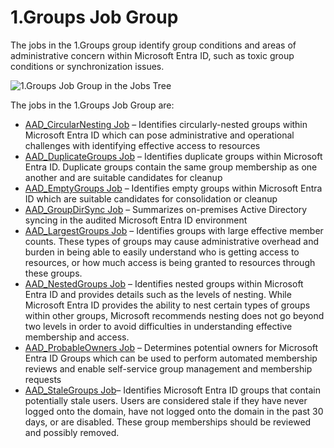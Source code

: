 # 1.Groups Job Group

The jobs in the 1.Groups group identify group conditions and areas of administrative concern within
Microsoft Entra ID, such as toxic group conditions or synchronization issues.

![1.Groups Job Group in the Jobs Tree](/img/product_docs/accessanalyzer/12.0/admin/hostmanagement/jobstree.webp)

The jobs in the 1.Groups Job Group are:

- [AAD_CircularNesting Job](/docs/accessanalyzer/12.0/solutions/entraid/groups/aad_circularnesting.md) – Identifies circularly-nested groups within
  Microsoft Entra ID which can pose administrative and operational challenges with identifying
  effective access to resources
- [AAD_DuplicateGroups Job](/docs/accessanalyzer/12.0/solutions/entraid/groups/aad_duplicategroups.md) – Identifies duplicate groups within Microsoft
  Entra ID. Duplicate groups contain the same group membership as one another and are suitable
  candidates for cleanup
- [AAD_EmptyGroups Job](/docs/accessanalyzer/12.0/solutions/entraid/groups/aad_emptygroups.md) – Identifies empty groups within Microsoft Entra ID
  which are suitable candidates for consolidation or cleanup
- [AAD_GroupDirSync Job](/docs/accessanalyzer/12.0/solutions/entraid/groups/aad_groupdirsync.md) – Summarizes on-premises Active Directory syncing in
  the audited Microsoft Entra ID environment
- [AAD_LargestGroups Job](/docs/accessanalyzer/12.0/solutions/entraid/groups/aad_largestgroups.md) – Identifies groups with large effective member
  counts. These types of groups may cause administrative overhead and burden in being able to easily
  understand who is getting access to resources, or how much access is being granted to resources
  through these groups.
- [AAD_NestedGroups Job](/docs/accessanalyzer/12.0/solutions/entraid/groups/aad_nestedgroups.md) – Identifies nested groups within Microsoft Entra ID
  and provides details such as the levels of nesting. While Microsoft Entra ID provides the ability
  to nest certain types of groups within other groups, Microsoft recommends nesting does not go
  beyond two levels in order to avoid difficulties in understanding effective membership and access.
- [AAD_ProbableOwners Job](/docs/accessanalyzer/12.0/solutions/entraid/groups/aad_probableowners.md) – Determines potential owners for Microsoft Entra
  ID Groups which can be used to perform automated membership reviews and enable self-service group
  management and membership requests
- [AAD_StaleGroups Job](/docs/accessanalyzer/12.0/solutions/entraid/groups/aad_stalegroups.md)– Identifies Microsoft Entra ID groups that contain
  potentially stale users. Users are considered stale if they have never logged onto the domain,
  have not logged onto the domain in the past 30 days, or are disabled. These group memberships
  should be reviewed and possibly removed.
